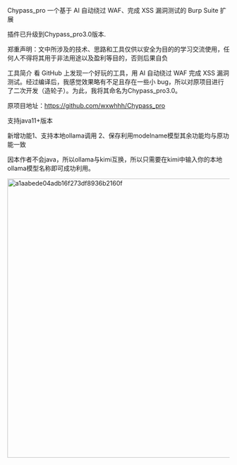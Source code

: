 Chypass_pro
一个基于 AI 自动绕过 WAF、完成 XSS 漏洞测试的 Burp Suite 扩展

插件已升级到Chypass_pro3.0版本.

郑重声明：文中所涉及的技术、思路和工具仅供以安全为目的的学习交流使用，任何人不得将其用于非法用途以及盈利等目的，否则后果自负

工具简介
看 GitHub 上发现一个好玩的工具，用 AI 自动绕过 WAF 完成 XSS 漏洞测试。经过编译后，我感觉效果略有不足且存在一些小 bug，所以对原项目进行了二次开发（造轮子）。为此，我将其命名为Chypass_pro3.0。

原项目地址：https://github.com/wxwhhh/Chypass_pro

支持java11+版本

新增功能1、支持本地ollama调用
2、保存利用modelname模型其余功能均与原功能一致

因本作者不会java，所以ollama与kimi互换，所以只需要在kimi中输入你的本地ollama模型名称即可成功利用。

<img width="633" alt="a1aabede04adb16f273df8936b2160f" src="https://github.com/user-attachments/assets/59bdde42-e4b7-40ab-b5bf-2f9ed03a4100" />


